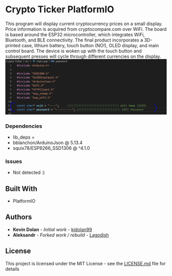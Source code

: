 # Crypto Ticker PlatformIO

This program will display current cryptocurrency prices on a small display. Price information is acquired from cryptocompare.com over WiFi. The board is based around the ESP32 microcontroller, which integrates WiFi, Bluetooth, and BLE connectivity. The final product incorporates a 3D-printed case, lithium battery, touch button (NO!), OLED display, and main control board. The device is woken up with the touch button and subsequent presses will cycle through different currencies on the display.
![WiFi](/image.png)


### Dependencies 

* lib_deps =
*    bblanchon/ArduinoJson @  5.13.4
*    squix78/ESP8266_SSD1306 @ ^4.1.0

### Issues

* Not detected :)

## Built With

* PlatformIO

## Authors

* **Kevin Dolan** - *Initial work* - [kjdolan99](https://github.com/kjdolan99)
* **Aleksandr** - *Forked work / rebuild* - [Lagodish](https://github.com/lagodish)

## License

This project is licensed under the MIT License - see the [LICENSE.md](LICENSE.md) file for details
